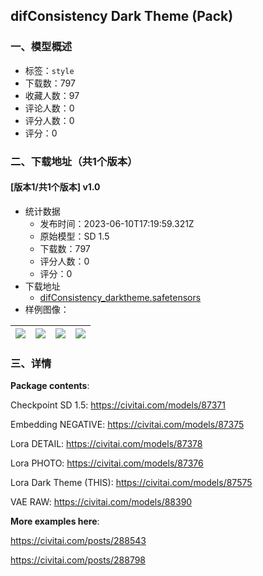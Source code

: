 ## difConsistency Dark Theme (Pack)
### 一、模型概述

- 标签：`style`
- 下载数：797
- 收藏人数：97
- 评论人数：0
- 评分人数：0
- 评分：0

### 二、下载地址（共1个版本）

#### [版本1/共1个版本] v1.0

- 统计数据
  - 发布时间：2023-06-10T17:19:59.321Z
  - 原始模型：SD 1.5
  - 下载数：797
  - 评分人数：0
  - 评分：0
- 下载地址
  - [difConsistency_darktheme.safetensors](https://civitai.com/api/download/models/93197)
- 样例图像：

| <img src="https://image.civitai.com/xG1nkqKTMzGDvpLrqFT7WA/d1e6f967-4f34-4611-9845-ebd85e3ad344/width=450/1099236.jpeg" /> | <img src="https://image.civitai.com/xG1nkqKTMzGDvpLrqFT7WA/cf4de8a8-f468-4f1b-9406-5ef7a9e5dcfc/width=450/1099102.jpeg" /> | <img src="https://image.civitai.com/xG1nkqKTMzGDvpLrqFT7WA/2680acef-9f45-4510-b2d1-1419c0441451/width=450/1099144.jpeg" /> | <img src="https://image.civitai.com/xG1nkqKTMzGDvpLrqFT7WA/8f208667-f944-44ce-b0b5-bb44d8e33c1e/width=450/1099012.jpeg" /> |
| ---- | ---- | ---- | ---- |


### 三、详情
<p><strong>Package contents</strong>:</p><p></p><p>Checkpoint SD 1.5: <a target="_blank" rel="ugc" href="https://civitai.com/models/87371">https://civitai.com/models/87371</a></p><p>Embedding NEGATIVE: <a target="_blank" rel="ugc" href="https://civitai.com/models/87375">https://civitai.com/models/87375</a></p><p>Lora DETAIL: <a target="_blank" rel="ugc" href="https://civitai.com/models/87378">https://civitai.com/models/87378</a></p><p>Lora PHOTO: <a target="_blank" rel="ugc" href="https://civitai.com/models/87376">https://civitai.com/models/87376</a></p><p>Lora Dark Theme (THIS): <a target="_blank" rel="ugc" href="https://civitai.com/models/87575">https://civitai.com/models/87575</a></p><p>VAE RAW: <a target="_blank" rel="ugc" href="https://civitai.com/models/88390">https://civitai.com/models/88390</a></p><p></p><p><strong>More examples here</strong>:</p><p><a target="_blank" rel="ugc" href="https://civitai.com/posts/288543">https://civitai.com/posts/288543</a></p><p><a target="_blank" rel="ugc" href="https://civitai.com/posts/288798">https://civitai.com/posts/288798</a></p>